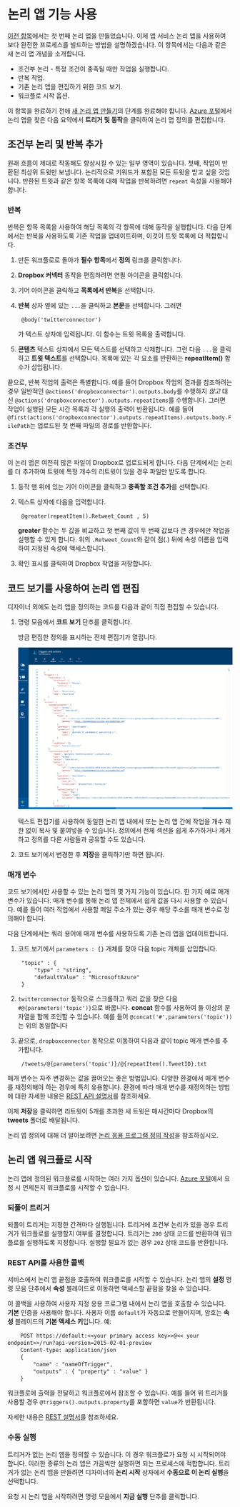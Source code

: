 <properties 
	pageTitle="논리 앱 기능 사용" 
	description="논리 앱의 고급 기능을 사용하는 방법을 알아봅니다." 
	authors="stepsic-microsoft-com" 
	manager="dwrede" 
	editor="" 
	services="app-service\logic" 
	documentationCenter=""/>

<tags
	ms.service="app-service-logic"
	ms.workload="integration"
	ms.tgt_pltfrm="na"
	ms.devlang="na"
	ms.topic="article"
	ms.date="05/23/2015"
	ms.author="stepsic"/>
	
# 논리 앱 기능 사용

[이전 항목][Create a new logic app]에서는 첫 번째 논리 앱을 만들었습니다. 이제 앱 서비스 논리 앱을 사용하여 보다 완전한 프로세스를 빌드하는 방법을 설명하겠습니다. 이 항목에서는 다음과 같은 새 논리 앱 개념을 소개합니다.

- 조건부 논리 - 특정 조건이 충족될 때만 작업을 실행합니다.
- 반복 작업.
- 기존 논리 앱을 편집하기 위한 코드 보기.
- 워크플로 시작 옵션.

이 항목을 완료하기 전에 [새 논리 앱 만들기]의 단계를 완료해야 합니다. [Azure 포털]에서 논리 앱을 찾은 다음 요약에서 **트리거 및 동작**을 클릭하여 논리 앱 정의를 편집합니다.

## 조건부 논리 및 반복 추가

원래 흐름이 제대로 작동해도 향상시킬 수 있는 일부 영역이 있습니다. 첫째, 작업이 반환된 최상위 트윗만 보냅니다. 논리적으로 키워드가 포함된 모든 트윗을 받고 싶을 것입니다. 반환된 트윗과 같은 항목 목록에 대해 작업을 반복하려면 `repeat` 속성을 사용해야 합니다.

### 반복
반복은 항목 목록을 사용하여 해당 목록의 각 항목에 대해 동작을 실행합니다. 다음 단계에서는 반복을 사용하도록 기존 작업을 업데이트하며, 이것이 트윗 목록에 더 적합합니다.

1. 만든 워크플로로 돌아가 **필수 항목**에서 **정의** 링크를 클릭합니다. 

2. **Dropbox 커넥터** 동작을 편집하려면 연필 아이콘을 클릭합니다.

3. 기어 아이콘을 클릭하고 **목록에서 반복**을 선택합니다.
 
2. **반복** 상자 옆에 있는 `...`을 클릭하고 **본문**을 선택합니다. 그러면

    	@body('twitterconnector')

	가 텍스트 상자에 입력됩니다. 이 함수는 트윗 목록을 출력합니다.

3. **콘텐츠** 텍스트 상자에서 모든 텍스트를 선택하고 삭제합니다. 그런 다음 `...`을 클릭하고 **트윗 텍스트**를 선택합니다. 목록에 있는 각 요소를 반환하는 **repeatItem()** 함수가 삽입됩니다.

끝으로, 반복 작업의 출력은 특별합니다. 예를 들어 Dropbox 작업의 결과를 참조하려는 경우 일반적인 `@actions('dropboxconnector').outputs.body`를 수행하지 *않고* 대신 `@actions('dropboxconnector').outputs.repeatItems`를 수행합니다. 그러면 작업이 실행된 모든 시간 목록과 각 실행의 출력이 반환됩니다. 예를 들어 `@first(actions('dropboxconnector').outputs.repeatItems).outputs.body.FilePath`는 업로드된 첫 번째 파일의 경로를 반환합니다.

### 조건부
이 논리 앱은 여전히 많은 파일이 Dropbox로 업로드되게 합니다. 다음 단계에서는 논리를 더 추가하여 트윗에 특정 개수의 리트윗이 있을 경우 파일만 받도록 합니다.

1. 동작 맨 위에 있는 기어 아이콘을 클릭하고 **충족할 조건 추가**를 선택합니다.

2. 텍스트 상자에 다음을 입력합니다.

    	@greater(repeatItem().Retweet_Count , 5)
    
	**greater** 함수는 두 값을 비교하고 첫 번째 값이 두 번째 값보다 큰 경우에만 작업을 실행할 수 있게 합니다. 위의 `.Retweet_Count`와 같이 점(.) 뒤에 속성 이름을 입력하여 지정된 속성에 액세스합니다.

3. 확인 표시를 클릭하여 Dropbox 작업을 저장합니다.

## 코드 보기를 사용하여 논리 앱 편집

디자이너 외에도 논리 앱을 정의하는 코드를 다음과 같이 직접 편집할 수 있습니다.

1. 명령 모음에서 **코드 보기** 단추를 클릭합니다. 

	방금 편집한 정의를 표시하는 전체 편집기가 열립니다.

	![코드 보기](./media/app-service-logic-use-logic-app-features/codeview.png)

    텍스트 편집기를 사용하여 동일한 논리 앱 내에서 또는 논리 앱 간에 작업을 개수 제한 없이 복사 및 붙여넣을 수 있습니다. 정의에서 전체 섹션을 쉽게 추가하거나 제거하고 정의를 다른 사람들과 공유할 수도 있습니다.

2. 코드 보기에서 변경한 후 **저장**을 클릭하기만 하면 됩니다.

### 매개 변수
코드 보기에서만 사용할 수 있는 논리 앱의 몇 가지 기능이 있습니다. 한 가지 예로 매개 변수가 있습니다. 매개 변수를 통해 논리 앱 전체에서 쉽게 값을 다시 사용할 수 있습니다. 예를 들어 여러 작업에서 사용할 메일 주소가 있는 경우 해당 주소를 매개 변수로 정의해야 합니다.

다음 단계에서는 쿼리 용어에 매개 변수를 사용하도록 기존 논리 앱을 업데이트합니다.

1. 코드 보기에서 `parameters : {}` 개체를 찾아 다음 topic 개체를 삽입합니다.

	    "topic" : {
		    "type" : "string",
		    "defaultValue" : "MicrosoftAzure"
	    }
    
2. `twitterconnector` 동작으로 스크롤하고 쿼리 값을 찾은 다음 `#@{parameters('topic')}`으로 바꿉니다. **concat** 함수를 사용하여 둘 이상의 문자열을 함께 조인할 수 있습니다. 예를 들어 `@concat('#',parameters('topic'))`는 위의 동일합니다
 
3. 끝으로, `dropboxconnector` 동작으로 이동하여 다음과 같이 topic 매개 변수를 추가합니다.

    	/tweets/@{parameters('topic')}/@{repeatItem().TweetID}.txt

매개 변수는 자주 변경하는 값을 끌어오는 좋은 방법입니다. 다양한 환경에서 매개 변수를 재정의해야 하는 경우에 특히 유용합니다. 환경에 따라 매개 변수를 재정의하는 방법에 대한 자세한 내용은 [REST API 설명서](http://go.microsoft.com/fwlink/?LinkID=525617&clcid=0x409)를 참조하세요.

이제 **저장**을 클릭하면 리트윗이 5개를 초과한 새 트윗은 매시간마다 Dropbox의 **tweets** 폴더로 배달됩니다.

논리 앱 정의에 대해 더 알아보려면 [논리 응용 프로그램 정의 작성](app-service-logic-author-definitions.md)을 참조하십시오.

## 논리 앱 워크플로 시작
논리 앱에 정의된 워크플로를 시작하는 여러 가지 옵션이 있습니다. [Azure 포털]에서 요청 시 언제든지 워크플로를 시작할 수 있습니다.

### 되풀이 트리거
되풀이 트리거는 지정한 간격마다 실행됩니다. 트리거에 조건부 논리가 있을 경우 트리거가 워크플로를 실행할지 여부를 결정합니다. 트리거는 `200` 상태 코드를 반환하여 워크플로를 실행하도록 지정합니다. 실행할 필요가 없는 경우 `202` 상태 코드를 반환합니다.

### REST API를 사용한 콜백
서비스에서 논리 앱 끝점을 호출하여 워크플로를 시작할 수 있습니다. 논리 앱의 **설정** 명령 모음 단추에서 **속성** 블레이드로 이동하면 액세스할 끝점을 찾을 수 있습니다.

이 콜백을 사용하여 사용자 지정 응용 프로그램 내에서 논리 앱을 호출할 수 있습니다. **기본** 인증을 사용해야 합니다. 사용자 이름 `default`가 자동으로 만들어지며, 암호는 **속성** 블레이드의 **기본 액세스 키**입니다. 예:

        POST https://default:<<your primary access key>>@<< your endpoint>>/run?api-version=2015-02-01-preview
        Content-type: application/json
        {
            "name" : "nameOfTrigger",
            "outputs" : { "property" : "value" }
        }

워크플로에 출력을 전달하고 워크플로에서 참조할 수 있습니다. 예를 들어 위 트리거를 사용할 경우 `@triggers().outputs.property`를 포함하면 `value`가 반환됩니다.

자세한 내용은 [REST 설명서](http://go.microsoft.com/fwlink/?LinkID=525617&clcid=0x409)를 참조하세요.

### 수동 실행
트리거가 없는 논리 앱을 정의할 수 있습니다. 이 경우 워크플로가 요청 시 시작되어야 합니다. 이러한 종류의 논리 앱은 가끔씩만 실행하면 되는 프로세스에 적합합니다. 트리거가 없는 논리 앱을 만들려면 디자이너의 **논리 시작** 상자에서 **수동으로 이 논리 실행**을 선택합니다.

요청 시 논리 앱을 시작하려면 명령 모음에서 **지금 실행** 단추를 클릭합니다.

<!-- Shared links -->
[Create a new logic app]: app-service-logic-create-a-logic-app.md
[새 논리 앱 만들기]: app-service-logic-create-a-logic-app.md
[Azure 포털]: https://portal.azure.com

<!---HONumber=62-->